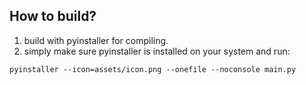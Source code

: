 ## How to build?
1. build with pyinstaller for compiling.
2. simply make sure pyinstaller is installed on your system and run:
```
pyinstaller --icon=assets/icon.png --onefile --noconsole main.py
```